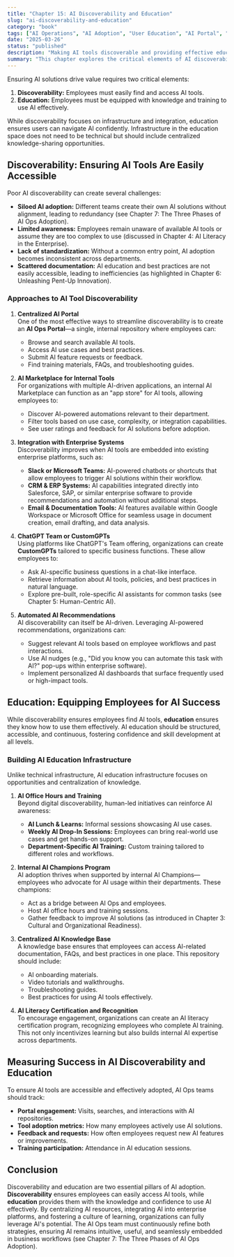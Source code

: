 ```yaml
---
title: "Chapter 15: AI Discoverability and Education"
slug: "ai-discoverability-and-education"
category: "book"
tags: ["AI Operations", "AI Adoption", "User Education", "AI Portal", "Knowledge Sharing", "AI Training", "Change Management"]
date: "2025-03-26"
status: "published"
description: "Making AI tools discoverable and providing effective education for users"
summary: "This chapter explores the critical elements of AI discoverability and education, focusing on how organizations can ensure employees can easily find, access, and effectively use AI tools through centralized portals, integration with existing systems, and comprehensive training programs."
---
```


Ensuring AI solutions drive value requires two critical elements:

1. **Discoverability:** Employees must easily find and access AI tools.  
2. **Education:** Employees must be equipped with knowledge and training to use AI effectively.

While discoverability focuses on infrastructure and integration, education ensures users can navigate AI confidently. Infrastructure in the education space does not need to be technical but should include centralized knowledge-sharing opportunities.

## Discoverability: Ensuring AI Tools Are Easily Accessible
Poor AI discoverability can create several challenges:

- **Siloed AI adoption:** Different teams create their own AI solutions without alignment, leading to redundancy (see Chapter 7: The Three Phases of AI Ops Adoption).  
- **Limited awareness:** Employees remain unaware of available AI tools or assume they are too complex to use (discussed in Chapter 4: AI Literacy in the Enterprise).  
- **Lack of standardization:** Without a common entry point, AI adoption becomes inconsistent across departments.  
- **Scattered documentation:** AI education and best practices are not easily accessible, leading to inefficiencies (as highlighted in Chapter 6: Unleashing Pent-Up Innovation).

### Approaches to AI Tool Discoverability

1. **Centralized AI Portal**  
   One of the most effective ways to streamline discoverability is to create an **AI Ops Portal**—a single, internal repository where employees can:  
   - Browse and search available AI tools.  
   - Access AI use cases and best practices.  
   - Submit AI feature requests or feedback.  
   - Find training materials, FAQs, and troubleshooting guides.

2. **AI Marketplace for Internal Tools**  
   For organizations with multiple AI-driven applications, an internal AI Marketplace can function as an "app store" for AI tools, allowing employees to:  
   - Discover AI-powered automations relevant to their department.  
   - Filter tools based on use case, complexity, or integration capabilities.  
   - See user ratings and feedback for AI solutions before adoption.

3. **Integration with Enterprise Systems**  
   Discoverability improves when AI tools are embedded into existing enterprise platforms, such as:  
   - **Slack or Microsoft Teams:** AI-powered chatbots or shortcuts that allow employees to trigger AI solutions within their workflow.  
   - **CRM & ERP Systems:** AI capabilities integrated directly into Salesforce, SAP, or similar enterprise software to provide recommendations and automation without additional steps.  
   - **Email & Documentation Tools:** AI features available within Google Workspace or Microsoft Office for seamless usage in document creation, email drafting, and data analysis.

4. **ChatGPT Team or CustomGPTs**  
   Using platforms like ChatGPT's Team offering, organizations can create **CustomGPTs** tailored to specific business functions. These allow employees to:  
   - Ask AI-specific business questions in a chat-like interface.  
   - Retrieve information about AI tools, policies, and best practices in natural language.  
   - Explore pre-built, role-specific AI assistants for common tasks (see Chapter 5: Human-Centric AI).

5. **Automated AI Recommendations**  
   AI discoverability can itself be AI-driven. Leveraging AI-powered recommendations, organizations can:  
   - Suggest relevant AI tools based on employee workflows and past interactions.  
   - Use AI nudges (e.g., "Did you know you can automate this task with AI?" pop-ups within enterprise software).  
   - Implement personalized AI dashboards that surface frequently used or high-impact tools.

## Education: Equipping Employees for AI Success
While discoverability ensures employees find AI tools, **education** ensures they know how to use them effectively. AI education should be structured, accessible, and continuous, fostering confidence and skill development at all levels.

### Building AI Education Infrastructure
Unlike technical infrastructure, AI education infrastructure focuses on opportunities and centralization of knowledge.

1. **AI Office Hours and Training**  
   Beyond digital discoverability, human-led initiatives can reinforce AI awareness:  
   - **AI Lunch & Learns:** Informal sessions showcasing AI use cases.  
   - **Weekly AI Drop-In Sessions:** Employees can bring real-world use cases and get hands-on support.  
   - **Department-Specific AI Training:** Custom training tailored to different roles and workflows.

2. **Internal AI Champions Program**  
   AI adoption thrives when supported by internal AI Champions—employees who advocate for AI usage within their departments. These champions:  
   - Act as a bridge between AI Ops and employees.  
   - Host AI office hours and training sessions.  
   - Gather feedback to improve AI solutions (as introduced in Chapter 3: Cultural and Organizational Readiness).

3. **Centralized AI Knowledge Base**  
   A knowledge base ensures that employees can access AI-related documentation, FAQs, and best practices in one place. This repository should include:  
   - AI onboarding materials.  
   - Video tutorials and walkthroughs.  
   - Troubleshooting guides.  
   - Best practices for using AI tools effectively.

4. **AI Literacy Certification and Recognition**  
   To encourage engagement, organizations can create an AI literacy certification program, recognizing employees who complete AI training. This not only incentivizes learning but also builds internal AI expertise across departments.

## Measuring Success in AI Discoverability and Education
To ensure AI tools are accessible and effectively adopted, AI Ops teams should track:

- **Portal engagement:** Visits, searches, and interactions with AI repositories.  
- **Tool adoption metrics:** How many employees actively use AI solutions.  
- **Feedback and requests:** How often employees request new AI features or improvements.  
- **Training participation:** Attendance in AI education sessions.

## Conclusion
Discoverability and education are two essential pillars of AI adoption. **Discoverability** ensures employees can easily access AI tools, while **education** provides them with the knowledge and confidence to use AI effectively. By centralizing AI resources, integrating AI into enterprise platforms, and fostering a culture of learning, organizations can fully leverage AI's potential. The AI Ops team must continuously refine both strategies, ensuring AI remains intuitive, useful, and seamlessly embedded in business workflows (see Chapter 7: The Three Phases of AI Ops Adoption). 